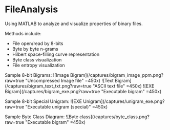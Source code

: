 FileAnalysis
============

Using MATLAB to analyze and visualize properties of binary files.

Methods include:
+   File open/read by 8-bits
+   Byte by byte n-grams
+   Hilbert space-filling curve representation
+   Byte class visualization
+   File entropy visualization

Sample 8-bit Bigrams:
![Image Bigram](/captures/bigram_image_ppm.png?raw=true "Uncompressed Image file" =450x)
![Text Bigram](/captures/bigram_text_txt.png?raw=true "ASCII text file" =450x)
![EXE Bigram](/captures/bigram_exe.png?raw=true "Executable bigram" =450x)

Sample 8-bit Special Unigram:
![EXE Unigram](/captures/unigram_exe.png?raw=true "Executable unigram (special)" =450x)

Sample Byte Class Diagram:
![Byte class](/captures/byte_class.png?raw=true "Executable bigram" =450x)